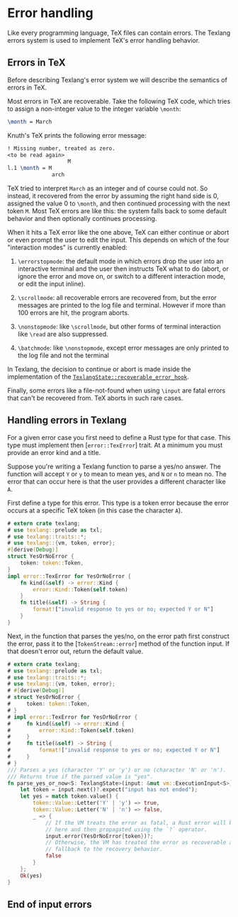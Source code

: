 # Error handling

Like every programming language, TeX files can contain errors.
The Texlang errors system is used to implement TeX's error handling behavior.

## Errors in TeX

Before describing Texlang's error system
    we will describe the semantics of errors in TeX.

Most errors in TeX are recoverable.
Take the following TeX code,
    which tries to assign a non-integer value to the integer variable `\month`:

```tex
\month = March
```

Knuth's TeX prints the following error message:

```tex
! Missing number, treated as zero.
<to be read again> 
                   M
l.1 \month = M
              arch
```

TeX tried to interpret `March` as an integer and of course could not.
So instead, it recovered from the error by assuming the right hand side
    is 0, assigned the value 0 to `\month`,
    and then continued processing with the next token `M`.
Most TeX errors are like this:
    the system falls back to some default behavior and then optionally continues
    processing.

When it hits a TeX error like the one above,
    TeX can either continue or abort
    or even prompt the user to edit the input.
This depends on which of the four "interaction modes" is currently enabled:

1. `\errorstopmode`: the default mode in which errors drop the user
    into an interactive terminal and the user then instructs TeX
    what to do (abort, or ignore the error and move on, or switch to a different interaction mode, or edit the input inline).

1. `\scrollmode`:  all recoverable errors are recovered from,
    but the error messages are printed to the log file and terminal.
    However if more than 100 errors are hit, the program aborts.

1.  `\nonstopmode`: like `\scrollmode`, but other forms of terminal
    interaction like `\read` are also suppressed.

1. `\batchmode`: like `\nonstopmode`, except
    error messages are only printed to the log file and not the terminal

In Texlang, the decision to continue or abort is made inside
    the implementation of the 
    [`TexlangState::recoverable_error_hook`](/reference/texlang/vm/trait.TexlangState.html#method.recoverable_error_hook).

Finally, some errors like a file-not-found when using `\input`
    are fatal errors that can't be recovered from.
TeX aborts in such rare cases.

## Handling errors in Texlang

For a given error case you first need to define a Rust type for that case.
This type must implement then [`error::TexError`] trait.
At a minimum you must provide an error kind and a title.

Suppose you're writing a Texlang function to parse a yes/no answer.
The function will accept `Y` or `y` to mean to mean yes,
    and `N` or `n` to mean no.
The error that can occur here is that the user provides a different
    character like `A`.

First define a type for this error.
This type is a token error because the error occurs at a specific TeX token
    (in this case the character `A`).

```rust
# extern crate texlang;
# use texlang::prelude as txl;
# use texlang::traits::*;
# use texlang::{vm, token, error};
#[derive(Debug)]
struct YesOrNoError {
    token: token::Token,
}
impl error::TexError for YesOrNoError {
    fn kind(&self) -> error::Kind {
        error::Kind::Token(self.token)
    }
    fn title(&self) -> String {
        format!["invalid response to yes or no; expected Y or N"]
    }
}
```

Next, in the function that parses the yes/no,
    on the error path first construct the error,
    pass it to the [`TokenStream::error`] method of the function input.
If that doesn't error out, return the default value.

```rust
# extern crate texlang;
# use texlang::prelude as txl;
# use texlang::traits::*;
# use texlang::{vm, token, error};
# #[derive(Debug)]
# struct YesOrNoError {
#     token: token::Token,
# }
# impl error::TexError for YesOrNoError {
#     fn kind(&self) -> error::Kind {
#         error::Kind::Token(self.token)
#     }
#     fn title(&self) -> String {
#         format!["invalid response to yes or no; expected Y or N"]
#     }
# }
/// Parses a yes (character 'Y' or 'y') or no (character 'N' or 'n').
/// Returns true if the parsed value is "yes".
fn parse_yes_or_now<S: TexlangState>(input: &mut vm::ExecutionInput<S>) -> txl::Result<bool> {
    let token = input.next()?.expect("input has not ended");
    let yes = match token.value() {
        token::Value::Letter('Y' | 'y') => true,
        token::Value::Letter('N' | 'n') => false,
        _ => {
            // If the VM treats the error as fatal, a Rust error will be returned
            // here and then propagated using the `?` operator.
            input.error(YesOrNoError{token})?;
            // Otherwise, the VM has treated the error as recoverable and we
            // fallback to the recovery behavior.
            false
        }
    };
    Ok(yes)
}
```

## End of input errors


